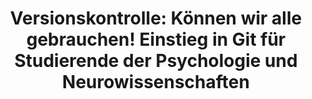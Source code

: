 ---
id: "version-control" # nochmal überlegen
method: "Seminar"
institution: "Fakultät für Psychologie und Bewegungswissenschaft"
title: "Versionskontrolle: Können wir alle gebrauchen! Einstieg in Git für Studierende der Psychologie und Neurowissenschaften"
title_project:
title_short: "Versionskontrolle von Code und Daten mit Git und DataLad"
period: "Apr 23 ­­- Mar 24 (12 months)"
foerderlinie: "Fachspezifische Data Literacy"
round: "2"
lecture2go: "70364"
uhh_url: "https://www.hcl.uni-hamburg.de/ddlitlab/data-literacy-lehrlabor/spotlight-dl-lehrlabor-interviewreihe/spotlight-folge-01.html"
contributors: "Dr. Lennart Wittkuhn"
mentor: "Prof. Dr. Nicolas Schuck"
quote:
spotlight_interview: "Ja"
text: |
    Einstieg in Git für Studierende der Psychologie und Neurowissenschaften: Viele kennen sie: die berühmten „Final-Final“- und „Wirklich-Final“-Dateien begegnen uns überall dort, wo kollaborativ an Texten oder Analysen gearbeitet wird. Da dieser Umgang mit Dateien schnell chaotisch werden kann und damit fehleranfällig ist, lohnt sich ein Blick auf das Prinzip der „Versionskontrolle“. Warum diese nicht nur im studentischen Alltag sehr nützlich ist und was Kochrezepte in Git damit zu tun haben, erzählt uns heute Dr. Lennart Wittkuhn.

    Dr. Lennart Wittkuhns Lehrprojekt "Versionskontrolle mit Git" wurde im Jahr 2023 und 2024 vom Digital and Data Literacy in Teaching Lab (kurz: DDLitLab) gefördert und bereits zweimal erfolgreich an Fakultät für Psychologie und Bewegungswissenschaften der Universität Hamburg mit Studierenden durchgeführt.

    Das Ziel: Insbesondere kollaboratives text- und forschungsdaten-basiertes Arbeiten für Studierende erleichtern und dafür einen niedrigschwelligen Einstieg in Git ermöglichen.

image: "https://assets.rrz.uni-hamburg.de/instance_assets/zentrale/20784955/spotlight-data-literacy-lehrlabor--01--lennart-wittkuhn--733x414px-76ca906a6978779ee5a09c270efe9654124bede0.png"
image_credit: "UHH / Pawlowski"
link_external: "https://lennartwittkuhn.com/version-control-book/; https://lennartwittkuhn.com/recipes/"
stine:
---